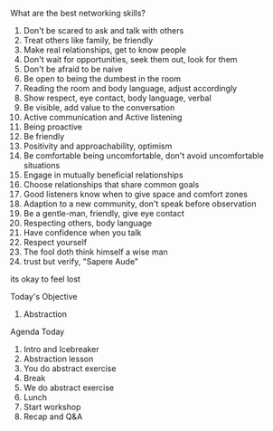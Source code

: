 What are the best networking skills?

1. Don't be scared to ask and talk with others
2. Treat others like family, be friendly
3. Make real relationships, get to know people
4. Don't wait for opportunities, seek them out, look for them
5. Don't be afraid to be naive
6. Be open to being the dumbest in the room
7. Reading the room and body language, adjust accordingly
8. Show respect, eye contact, body language, verbal
9. Be visible, add value to the conversation
10. Active communication and Active listening
11. Being proactive
12. Be friendly
13. Positivity and approachability, optimism
14. Be comfortable being uncomfortable, don't avoid uncomfortable situations
15. Engage in mutually beneficial relationships
16. Choose relationships that share common goals
17. Good listeners know when to give space and comfort zones
18. Adaption to a new community, don't speak before observation
19. Be a gentle-man, friendly, give eye contact
20. Respecting others, body language
21. Have confidence when you talk
22. Respect yourself
23. The fool doth think himself a wise man
24. trust but verify, "Sapere Aude"

its okay to feel lost

Today's Objective

1. Abstraction

Agenda Today

1. Intro and Icebreaker
2. Abstraction lesson
3. You do abstract exercise
4. Break
5. We do abstract exercise
6. Lunch
7. Start workshop
8. Recap and Q&A
